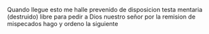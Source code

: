 Quando llegue esto me halle prevenido de disposicion testa mentaria (destruido) libre para pedir a Dios nuestro señor por la remision de mispecados hago y ordeno la siguiente